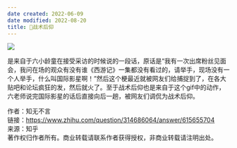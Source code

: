 ```yaml
---
date created: 2022-06-09
date modified: 2022-08-20
title: 🐤战术后仰
---
```


![](https://img2.oldwinter.top/🐤战术后仰_image_1.gif)

是来自于六小龄童在接受采访的时候说的一段话，原话是“我有一次出席粉丝见面会，我问在场的观众有没有谁《西游记》一集都没有看过的，请举手，现场没有一个人举手，什么叫国际影星啊！”然后这个梗最近就被网友们给捕捉到了，在各大贴吧和论坛疯狂的发，然后就火了。至于战术后仰也是来自于这个gif中的动作，六老师说完国际影星的话后直接向后一趟，被网友们调侃为战术后仰。

  
  

作者：知无不言  
链接：https://www.zhihu.com/question/314686064/answer/615655704  
来源：知乎  
著作权归作者所有。商业转载请联系作者获得授权，非商业转载请注明出处。

